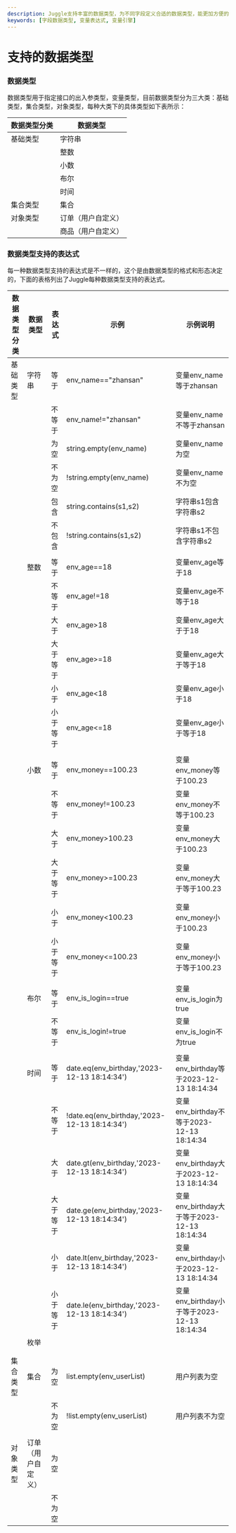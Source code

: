 ```yaml
---
description: Juggle支持丰富的数据类型，为不同字段定义合适的数据类型，能更加方便的编排数据和接口。
keywords: [字段数据类型, 变量表达式, 变量引擎]
---
```


# 支持的数据类型

### 数据类型

数据类型用于指定接口的出入参类型，变量类型，目前数据类型分为三大类：基础类型，集合类型，对象类型，每种大类下的具体类型如下表所示：

| 数据类型分类 | 数据类型           |
| ------------ | ------------------ |
| 基础类型     | 字符串             |
|              | 整数               |
|              | 小数               |
|              | 布尔               |
|              | 时间               |
| 集合类型     | 集合               |
| 对象类型     | 订单（用户自定义） |
|              | 商品（用户自定义） |

### 数据类型支持的表达式

每一种数据类型支持的表达式是不一样的，这个是由数据类型的格式和形态决定的，下面的表格列出了Juggle每种数据类型支持的表达式。

| 数据类型分类 | 数据类型           | 表达式   | 示例                                         | 示例说明                                    |
| ------------ | ------------------ | -------- | ------------------------------------------ | ------------------------------------------- |
| 基础类型     | 字符串             | 等于     | env_name=="zhansan"                        | 变量env_name等于zhansan                     |
|              |                    | 不等于   | env_name!="zhansan"                        | 变量env_name不等于zhansan                   |
|              |                    | 为空     | string.empty(env_name)                     | 变量env_name为空                            |
|              |                    | 不为空   | !string.empty(env_name)                    | 变量env_name不为空                          |
|              |                    | 包含     | string.contains(s1,s2)                     | 字符串s1包含字符串s2                        |
|              |                    | 不包含   | !string.contains(s1,s2)                    | 字符串s1不包含字符串s2                      |
|              |                    |          |                                            |                                             |
|              | 整数               | 等于     | env_age==18                                | 变量env_age等于18                           |
|              |                    | 不等于   | env_age!=18                                | 变量env_age不等于18                         |
|              |                    | 大于     | env_age>18                                 | 变量env_age大于于18                         |
|              |                    | 大于等于 | env_age>=18                                | 变量env_age大于等于18                       |
|              |                    | 小于     | env_age<18                                 | 变量env_age小于18                           |
|              |                    | 小于等于 | env_age<=18                                | 变量env_age小于等于18                       |
|              |                    |          |                                            |                                             |
|              | 小数               | 等于     | env_money==100.23                          | 变量env_money等于100.23                     |
|              |                    | 不等于   | env_money!=100.23                          | 变量env_money不等于100.23                   |
|              |                    | 大于     | env_money>100.23                           | 变量env_money大于100.23                     |
|              |                    | 大于等于 | env_money>=100.23                          | 变量env_money大于等于100.23                 |
|              |                    | 小于     | env_money<100.23                           | 变量env_money小于100.23                     |
|              |                    | 小于等于 | env_money<=100.23                          | 变量env_money小于等于100.23                 |
|              |                    |          |                                            |                                             |
|              | 布尔               | 等于     | env_is_login==true                         | 变量env_is_login为true                      |
|              |                    | 不等于   | env_is_login!=true                         | 变量env_is_login不为true                    |
|              |                    |          |                                            |                                             |
|              | 时间               | 等于     | date.eq(env_birthday,'2023-12-13 18:14:34') | 变量env_birthday等于2023-12-13 18:14:34     |
|              |                    | 不等于   | !date.eq(env_birthday,'2023-12-13 18:14:34') | 变量env_birthday不等于2023-12-13 18:14:34   |
|              |                    | 大于     | date.gt(env_birthday,'2023-12-13 18:14:34') | 变量env_birthday大于2023-12-13 18:14:34     |
|              |                    | 大于等于 | date.ge(env_birthday,'2023-12-13 18:14:34') | 变量env_birthday大于等于2023-12-13 18:14:34 |
|              |                    | 小于     | date.lt(env_birthday,'2023-12-13 18:14:34') | 变量env_birthday小于2023-12-13 18:14:34     |
|              |                    | 小于等于 | date.le(env_birthday,'2023-12-13 18:14:34') | 变量env_birthday小于等于2023-12-13 18:14:34 |
|              | 枚举               |          |                                            |                                             |
|              |                    |          |                                            |                                             |
|              |                    |          |                                            |                                             |
| 集合类型     | 集合               | 为空     | list.empty(env_userList)                   | 用户列表为空                                |
|              |                    | 不为空   | !list.empty(env_userList)                  | 用户列表不为空                              |
|              |                    |          |                                            |                                             |
| 对象类型     | 订单（用户自定义） | 为空     |                                            |                                             |
|              |                    | 不为空   |                                            |                                             |

